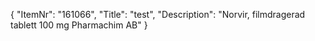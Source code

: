 {
  "ItemNr": "161066",
  "Title": "test",
  "Description": "Norvir, filmdragerad tablett 100 mg Pharmachim AB"
}